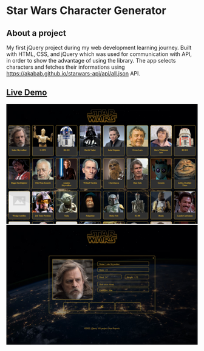 # Star Wars Character Generator
## About a project
My first jQuery project during my web development learning journey. 
Built with HTML, CSS, and jQuery which was used for communication with API, in order to show the advantage of using the library. The app selects characters and fetches their informations using https://akabab.github.io/starwars-api/api/all.json API.

## [Live Demo](https://rainbow-profiterole-bf35a3.netlify.app/)


![Screenshot](sw-image.jpeg)
![Screenshot](sw-single.jpeg)